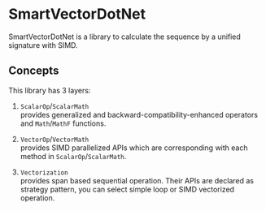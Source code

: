 # SmartVectorDotNet

SmartVectorDotNet is a library to calculate the sequence by a unified signature with SIMD.

## Concepts

This library has 3 layers:

1. `ScalarOp`/`ScalarMath`<br/>
   provides generalized and backward-compatibility-enhanced operators and `Math`/`MathF` functions.

2. `VectorOp`/`VectorMath`<br/>
   provides SIMD parallelized APIs which are corresponding with each method in `ScalarOp`/`ScalarMath`.

3. `Vectorization`<br/>
   provides span based sequential operation.
   Their APIs are declared as strategy pattern, you can select simple loop or SIMD vectorized operation.

